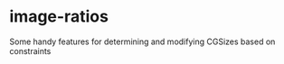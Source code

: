 image-ratios
============

Some handy features for determining and modifying CGSizes based on constraints
